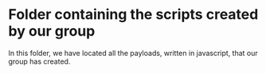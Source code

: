 # Folder containing the scripts created by our group
In this folder, we have located all the payloads, written in javascript, that our group has created.
